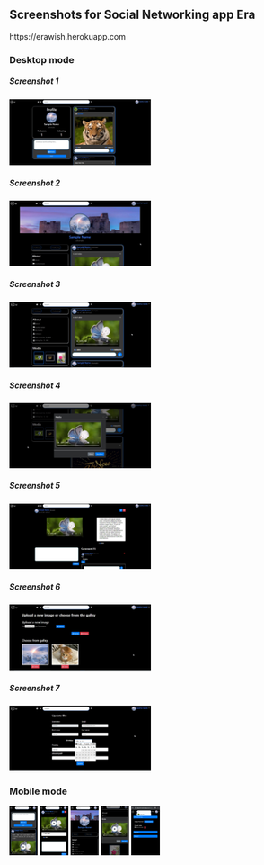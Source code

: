 <h2>Screenshots for Social Networking app Era</h2>
<p>https://erawish.herokuapp.com</p>
<h3>Desktop mode</h3>
<h5>Screenshot 1</h5>
<img src="sample/s1-Desktop.jpg" style="width:50%">
<h5>Screenshot 2</h5>
<img src="sample/s2-desktop.jpg" style="width:50%">
<h5>Screenshot 3</h5>
<img src="sample/s3-desktop.jpg" style="width:50%">
<h5>Screenshot 4</h5>
<img src="sample/s4-desktop.jpg" style="width:50%">
<h5>Screenshot 5</h5>
<img src="sample/s5-desktop.jpg" style="width:50%">
<h5>Screenshot 6</h5>
<img src="sample/s6-desktop.jpg" style="width:50%">
<h5>Screenshot 7</h5>
<img src="sample/s7-desktop.jpg" style="width:50%">
<h3>Mobile mode</h3>

<img src="sample/m1.png" style="width:10%">

<img src="sample/m2.png" style="width:10%">

<img src="sample/m3.png" style="width:10%">

<img src="sample/m4.png" style="width:10%">

<img src="sample/m5.png" style="width:10%">